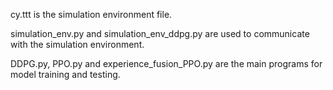 cy.ttt is the simulation environment file.

simulation_env.py and simulation_env_ddpg.py are used to communicate with the simulation environment.

DDPG.py, PPO.py and experience_fusion_PPO.py are the main programs for model training and testing.